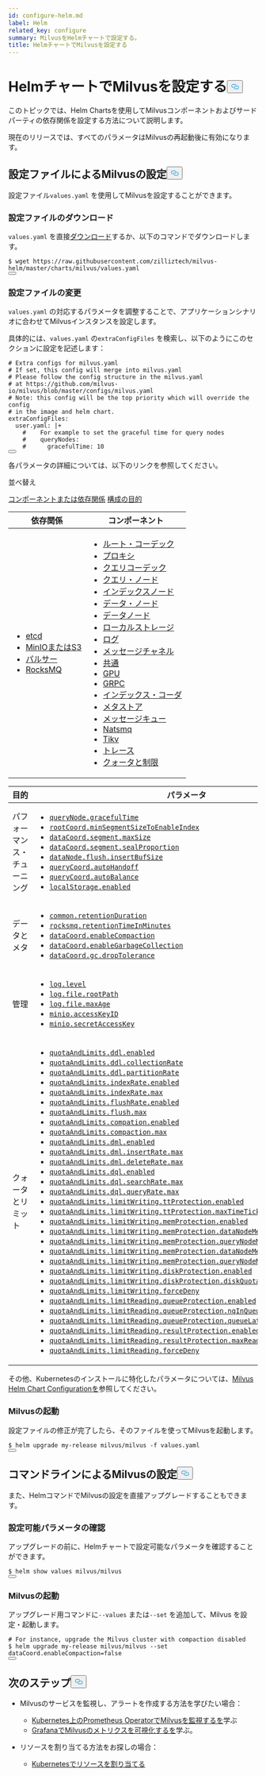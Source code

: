 ```yaml
---
id: configure-helm.md
label: Helm
related_key: configure
summary: MilvusをHelmチャートで設定する。
title: HelmチャートでMilvusを設定する
---
```

<h1 id="Configure-Milvus-with-Helm-Charts" class="common-anchor-header">HelmチャートでMilvusを設定する<button data-href="#Configure-Milvus-with-Helm-Charts" class="anchor-icon" translate="no">
      <svg translate="no"
        aria-hidden="true"
        focusable="false"
        height="20"
        version="1.1"
        viewBox="0 0 16 16"
        width="16"
      >
        <path
          fill="#0092E4"
          fill-rule="evenodd"
          d="M4 9h1v1H4c-1.5 0-3-1.69-3-3.5S2.55 3 4 3h4c1.45 0 3 1.69 3 3.5 0 1.41-.91 2.72-2 3.25V8.59c.58-.45 1-1.27 1-2.09C10 5.22 8.98 4 8 4H4c-.98 0-2 1.22-2 2.5S3 9 4 9zm9-3h-1v1h1c1 0 2 1.22 2 2.5S13.98 12 13 12H9c-.98 0-2-1.22-2-2.5 0-.83.42-1.64 1-2.09V6.25c-1.09.53-2 1.84-2 3.25C6 11.31 7.55 13 9 13h4c1.45 0 3-1.69 3-3.5S14.5 6 13 6z"
        ></path>
      </svg>
    </button></h1><p>このトピックでは、Helm Chartsを使用してMilvusコンポーネントおよびサードパーティの依存関係を設定する方法について説明します。</p>
<div class="alert note">
現在のリリースでは、すべてのパラメータはMilvusの再起動後に有効になります。</div>
<h2 id="Configure-Milvus-via-configuration-file" class="common-anchor-header">設定ファイルによるMilvusの設定<button data-href="#Configure-Milvus-via-configuration-file" class="anchor-icon" translate="no">
      <svg translate="no"
        aria-hidden="true"
        focusable="false"
        height="20"
        version="1.1"
        viewBox="0 0 16 16"
        width="16"
      >
        <path
          fill="#0092E4"
          fill-rule="evenodd"
          d="M4 9h1v1H4c-1.5 0-3-1.69-3-3.5S2.55 3 4 3h4c1.45 0 3 1.69 3 3.5 0 1.41-.91 2.72-2 3.25V8.59c.58-.45 1-1.27 1-2.09C10 5.22 8.98 4 8 4H4c-.98 0-2 1.22-2 2.5S3 9 4 9zm9-3h-1v1h1c1 0 2 1.22 2 2.5S13.98 12 13 12H9c-.98 0-2-1.22-2-2.5 0-.83.42-1.64 1-2.09V6.25c-1.09.53-2 1.84-2 3.25C6 11.31 7.55 13 9 13h4c1.45 0 3-1.69 3-3.5S14.5 6 13 6z"
        ></path>
      </svg>
    </button></h2><p>設定ファイル<code translate="no">values.yaml</code> を使用してMilvusを設定することができます。</p>
<h3 id="Download-a-configuration-file" class="common-anchor-header">設定ファイルのダウンロード</h3><p><code translate="no">values.yaml</code> を直接<a href="https://raw.githubusercontent.com/zilliztech/milvus-helm/master/charts/milvus/values.yaml">ダウンロード</a>するか、以下のコマンドでダウンロードします。</p>
<pre><code translate="no"><span class="hljs-meta prompt_">$ </span><span class="language-bash">wget https://raw.githubusercontent.com/zilliztech/milvus-helm/master/charts/milvus/values.yaml</span>
<button class="copy-code-btn"></button></code></pre>
<h3 id="Modify-the-configuration-file" class="common-anchor-header">設定ファイルの変更</h3><p><code translate="no">values.yaml</code> の対応するパラメータを調整することで、アプリケーションシナリオに合わせてMilvusインスタンスを設定します。</p>
<p>具体的には、<code translate="no">values.yaml</code> の<code translate="no">extraConfigFiles</code> を検索し、以下のようにこのセクションに設定を記述します：</p>
<pre><code translate="no" class="language-yaml"><span class="hljs-comment"># Extra configs for milvus.yaml</span>
<span class="hljs-comment"># If set, this config will merge into milvus.yaml</span>
<span class="hljs-comment"># Please follow the config structure in the milvus.yaml</span>
<span class="hljs-comment"># at https://github.com/milvus-io/milvus/blob/master/configs/milvus.yaml</span>
<span class="hljs-comment"># <span class="hljs-doctag">Note:</span> this config will be the top priority which will override the config</span>
<span class="hljs-comment"># in the image and helm chart.</span>
<span class="hljs-attr">extraConfigFiles:</span>
  <span class="hljs-attr">user.yaml:</span> <span class="hljs-string">|+
    #    For example to set the graceful time for query nodes
    #    queryNodes:
    #      gracefulTime: 10
</span><button class="copy-code-btn"></button></code></pre>
<p>各パラメータの詳細については、以下のリンクを参照してください。</p>
<p>並べ替え</p>
<div class="filter">
<a href="#component">コンポーネントまたは依存関係</a> <a href="#purpose">構成の目的</a></div>
<div class="filter-component table-wrapper">
<table id="component">
<thead>
  <tr>
    <th>依存関係</th>
    <th>コンポーネント</th>
  </tr>
</thead>
<tbody>
  <tr>
    <td>
        <ul>
            <li><a href="/docs/ja/configure_etcd.md">etcd</a></li>
            <li><a href="/docs/ja/configure_minio.md">MinIOまたはS3</a></li>
            <li><a href="/docs/ja/configure_pulsar.md">パルサー</a></li>
            <li><a href="/docs/ja/configure_rocksmq.md">RocksMQ</a></li>
        </ul>
    </td>
    <td>
        <ul>
            <li><a href="/docs/ja/configure_rootcoord.md">ルート・コーデック</a></li>
            <li><a href="/docs/ja/configure_proxy.md">プロキシ</a></li>
            <li><a href="/docs/ja/configure_querycoord.md">クエリコーデック</a></li>
            <li><a href="/docs/ja/configure_querynode.md">クエリ・ノード</a></li>
            <li><a href="/docs/ja/configure_indexnode.md">インデックスノード</a></li>
            <li><a href="/docs/ja/configure_datacoord.md">データ・ノード</a></li>
            <li><a href="/docs/ja/configure_datanode.md">データノード</a></li>
            <li><a href="/docs/ja/configure_localstorage.md">ローカルストレージ</a></li>
            <li><a href="/docs/ja/configure_log.md">ログ</a></li>
            <li><a href="/docs/ja/configure_msgchannel.md">メッセージチャネル</a></li>
            <li><a href="/docs/ja/configure_common.md">共通</a></li>
            <li><a href="/docs/ja/configure_gpu.md">GPU</a></li>
            <li><a href="/docs/ja/configure_grpc.md">GRPC</a></li>
            <li><a href="/docs/ja/configure_indexcoord.md">インデックス・コーダ</a></li>
            <li><a href="/docs/ja/configure_metastore.md">メタストア</a></li>
            <li><a href="/docs/ja/configure_mq.md">メッセージキュー</a></li>
            <li><a href="/docs/ja/configure_natsmq.md">Natsmq</a></li>
            <li><a href="/docs/ja/configure_tikv.md">Tikv</a></li>
            <li><a href="/docs/ja/configure_trace.md">トレース</a></li>
            <li><a href="/docs/ja/configure_quotaandlimits.md">クォータと制限</a></li>
        </ul>
    </td>
  </tr>
</tbody>
</table>
</div>
<div class="filter-purpose table-wrapper">
<table id="purpose">
<thead>
  <tr>
    <th>目的</th>
    <th>パラメータ</th>
  </tr>
</thead>
<tbody>
  <tr>
    <td>パフォーマンス・チューニング</td>
    <td>
        <ul>
            <li><a href="/docs/ja/configure_querynode.md#queryNodegracefulTime"><code translate="no">queryNode.gracefulTime</code></a></li>
            <li><a href="/docs/ja/configure_rootcoord.md#rootCoordminSegmentSizeToEnableIndex"><code translate="no">rootCoord.minSegmentSizeToEnableIndex</code></a></li>
            <li><a href="/docs/ja/configure_datacoord.md#dataCoordsegmentmaxSize"><code translate="no">dataCoord.segment.maxSize</code></a></li>
            <li><a href="/docs/ja/configure_datacoord.md#dataCoordsegmentsealProportion"><code translate="no">dataCoord.segment.sealProportion</code></a></li>
            <li><a href="/docs/ja/configure_datanode.md#dataNodeflushinsertBufSize"><code translate="no">dataNode.flush.insertBufSize</code></a></li>
            <li><a href="/docs/ja/configure_querycoord.md#queryCoordautoHandoff"><code translate="no">queryCoord.autoHandoff</code></a></li>
            <li><a href="/docs/ja/configure_querycoord.md#queryCoordautoBalance"><code translate="no">queryCoord.autoBalance</code></a></li>
            <li><a href="/docs/ja/configure_localstorage.md#localStorageenabled"><code translate="no">localStorage.enabled</code></a></li>
        </ul>
    </td>
  </tr>
  <tr>
    <td>データとメタ</td>
    <td>
        <ul>
            <li><a href="/docs/ja/configure_common.md#commonretentionDuration"><code translate="no">common.retentionDuration</code></a></li>
            <li><a href="/docs/ja/configure_rocksmq.md#rocksmqretentionTimeInMinutes"><code translate="no">rocksmq.retentionTimeInMinutes</code></a></li>
            <li><a href="/docs/ja/configure_datacoord.md#dataCoordenableCompaction"><code translate="no">dataCoord.enableCompaction</code></a></li>
            <li><a href="/docs/ja/configure_datacoord.md#dataCoordenableGarbageCollection"><code translate="no">dataCoord.enableGarbageCollection</code></a></li>
            <li><a href="/docs/ja/configure_datacoord.md#dataCoordgcdropTolerance"><code translate="no">dataCoord.gc.dropTolerance</code></a></li>
        </ul>
    </td>
  </tr>
  <tr>
    <td>管理</td>
    <td>
        <ul>
            <li><a href="/docs/ja/configure_log.md#loglevel"><code translate="no">log.level</code></a></li>
            <li><a href="/docs/ja/configure_log.md#logfilerootPath"><code translate="no">log.file.rootPath</code></a></li>
            <li><a href="/docs/ja/configure_log.md#logfilemaxAge"><code translate="no">log.file.maxAge</code></a></li>
            <li><a href="/docs/ja/configure_minio.md#minioaccessKeyID"><code translate="no">minio.accessKeyID</code></a></li>
            <li><a href="/docs/ja/configure_minio.md#miniosecretAccessKey"><code translate="no">minio.secretAccessKey</code></a></li>
        </ul>
    </td>
  </tr>
  <tr>
    <td>クォータとリミット</td>
    <td>
        <ul>
            <li><a href="/docs/ja/configure_quotaandlimits.md#quotaAndLimitsddlenabled"><code translate="no">quotaAndLimits.ddl.enabled</code></a></li>
            <li><a href="/docs/ja/configure_quotaandlimits.md#quotaAndLimitsddlcollectionRate"><code translate="no">quotaAndLimits.ddl.collectionRate</code></a></li>
            <li><a href="/docs/ja/configure_quotaandlimits.md#quotaAndLimitsddlpartitionRate"><code translate="no">quotaAndLimits.ddl.partitionRate</code></a></li>
            <li><a href="/docs/ja/configure_quotaandlimits.md#quotaAndLimitsindexRateenabled"><code translate="no">quotaAndLimits.indexRate.enabled</code></a></li>
            <li><a href="/docs/ja/configure_quotaandlimits.md#quotaAndLimitsindexRatemax"><code translate="no">quotaAndLimits.indexRate.max</code></a></li>
            <li><a href="/docs/ja/configure_quotaandlimits.md#quotaAndLimitsflushRateenabled"><code translate="no">quotaAndLimits.flushRate.enabled</code></a></li>
            <li><a href="/docs/ja/configure_quotaandlimits.md#quotaAndLimitsflushmax"><code translate="no">quotaAndLimits.flush.max</code></a></li>
            <li><a href="/docs/ja/configure_quotaandlimits.md#quotaAndLimitscompationenabled"><code translate="no">quotaAndLimits.compation.enabled</code></a></li>
            <li><a href="/docs/ja/configure_quotaandlimits.md#quotaAndLimitscompactionmax"><code translate="no">quotaAndLimits.compaction.max</code></a></li>
            <li><a href="/docs/ja/configure_quotaandlimits.md#quotaAndLimitsdmlenabled"><code translate="no">quotaAndLimits.dml.enabled</code></a></li>
            <li><a href="/docs/ja/configure_quotaandlimits.md#quotaAndLimitsdmlinsertRatemax"><code translate="no">quotaAndLimits.dml.insertRate.max</code></a></li>
            <li><a href="/docs/ja/configure_quotaandlimits.md#quotaAndLimitsdmldeleteRatemax"><code translate="no">quotaAndLimits.dml.deleteRate.max</code></a></li>
            <li><a href="/docs/ja/configure_quotaandlimits.md#quotaAndLimitsdqlenabled"><code translate="no">quotaAndLimits.dql.enabled</code></a></li>
            <li><a href="/docs/ja/configure_quotaandlimits.md#quotaAndLimitsdqlsearchRatemax"><code translate="no">quotaAndLimits.dql.searchRate.max</code></a></li>
            <li><a href="/docs/ja/configure_quotaandlimits.md#quotaAndLimitsdqlqueryRatemax"><code translate="no">quotaAndLimits.dql.queryRate.max</code></a></li>
            <li><a href="/docs/ja/configure_quotaandlimits.md#quotaAndLimitslimitWritingttProtectionenabled"><code translate="no">quotaAndLimits.limitWriting.ttProtection.enabled</code></a></li>
            <li><a href="/docs/ja/configure_quotaandlimits.md#quotaAndLimitslimitWritingttProtectionmaxTimeTickDelay"><code translate="no">quotaAndLimits.limitWriting.ttProtection.maxTimeTickDelay</code></a></li>
            <li><a href="/docs/ja/configure_quotaandlimits.md#quotaAndLimitslimitWritingmemProtectionenabled"><code translate="no">quotaAndLimits.limitWriting.memProtection.enabled</code></a></li>
            <li><a href="/docs/ja/configure_quotaandlimits.md#quotaAndLimitslimitWritingmemProtectiondataNodeMemoryLowWaterLevel"><code translate="no">quotaAndLimits.limitWriting.memProtection.dataNodeMemoryLowWaterLevel</code></a></li>
            <li><a href="/docs/ja/configure_quotaandlimits.md#quotaAndLimitslimitWritingmemProtectionqueryNodeMemoryLowWaterLevel"><code translate="no">quotaAndLimits.limitWriting.memProtection.queryNodeMemoryLowWaterLevel</code></a></li>
            <li><a href="/docs/ja/configure_quotaandlimits.md#quotaAndLimitslimitWritingmemProtectiondataNodeMemoryHighWaterLevel"><code translate="no">quotaAndLimits.limitWriting.memProtection.dataNodeMemoryHighWaterLevel</code></a></li>
            <li><a href="/docs/ja/configure_quotaandlimits.md#quotaAndLimitslimitWritingmemProtectionqueryNodeMemoryHighWaterLevel"><code translate="no">quotaAndLimits.limitWriting.memProtection.queryNodeMemoryHighWaterLevel</code></a></li>
            <li><a href="/docs/ja/configure_quotaandlimits.md#quotaAndLimitslimitWritingdiskProtectionenabled"><code translate="no">quotaAndLimits.limitWriting.diskProtection.enabled</code></a></li>
            <li><a href="/docs/ja/configure_quotaandlimits.md#quotaAndLimitslimitWritingdiskProtectiondiskQuota"><code translate="no">quotaAndLimits.limitWriting.diskProtection.diskQuota</code></a></li>
            <li><a href="/docs/ja/configure_quotaandlimits.md#quotaAndLimitslimitWritingforceDeny"><code translate="no">quotaAndLimits.limitWriting.forceDeny</code></a></li>
            <li><a href="/docs/ja/configure_quotaandlimits.md#quotaAndLimitslimitReadingqueueProtectionenabled"><code translate="no">quotaAndLimits.limitReading.queueProtection.enabled</code></a></li>
            <li><a href="/docs/ja/configure_quotaandlimits.md#quotaAndLimitslimitReadingqueueProtectionnqInQueueThreshold"><code translate="no">quotaAndLimits.limitReading.queueProtection.nqInQueueThreshold</code></a></li>
            <li><a href="/docs/ja/configure_quotaandlimits.md#quotaAndLimitslimitReadingqueueProtectionqueueLatencyThreshold"><code translate="no">quotaAndLimits.limitReading.queueProtection.queueLatencyThreshold</code></a></li>
            <li><a href="/docs/ja/configure_quotaandlimits.md#quotaAndLimitslimitReadingresultProtectionenabled"><code translate="no">quotaAndLimits.limitReading.resultProtection.enabled</code></a></li>
            <li><a href="/docs/ja/configure_quotaandlimits.md#quotaAndLimitslimitReadingresultProtectionmaxReadResultRate"><code translate="no">quotaAndLimits.limitReading.resultProtection.maxReadResultRate</code></a></li>
            <li><a href="/docs/ja/configure_quotaandlimits.md#quotaAndLimitslimitReadingforceDeny"><code translate="no">quotaAndLimits.limitReading.forceDeny</code></a></li>
        </ul>
    </td>
  </tr>
</tbody>
</table>
</div>
<p>その他、Kubernetesのインストールに特化したパラメータについては、<a href="https://github.com/milvus-io/milvus-helm/tree/master/charts/milvus#configuration">Milvus Helm Chart Configurationを</a>参照してください。</p>
<h3 id="Start-Milvus" class="common-anchor-header">Milvusの起動</h3><p>設定ファイルの修正が完了したら、そのファイルを使ってMilvusを起動します。</p>
<pre><code translate="no"><span class="hljs-meta prompt_">$ </span><span class="language-bash">helm upgrade my-release milvus/milvus -f values.yaml</span>
<button class="copy-code-btn"></button></code></pre>
<h2 id="Configure-Milvus-via-command-line" class="common-anchor-header">コマンドラインによるMilvusの設定<button data-href="#Configure-Milvus-via-command-line" class="anchor-icon" translate="no">
      <svg translate="no"
        aria-hidden="true"
        focusable="false"
        height="20"
        version="1.1"
        viewBox="0 0 16 16"
        width="16"
      >
        <path
          fill="#0092E4"
          fill-rule="evenodd"
          d="M4 9h1v1H4c-1.5 0-3-1.69-3-3.5S2.55 3 4 3h4c1.45 0 3 1.69 3 3.5 0 1.41-.91 2.72-2 3.25V8.59c.58-.45 1-1.27 1-2.09C10 5.22 8.98 4 8 4H4c-.98 0-2 1.22-2 2.5S3 9 4 9zm9-3h-1v1h1c1 0 2 1.22 2 2.5S13.98 12 13 12H9c-.98 0-2-1.22-2-2.5 0-.83.42-1.64 1-2.09V6.25c-1.09.53-2 1.84-2 3.25C6 11.31 7.55 13 9 13h4c1.45 0 3-1.69 3-3.5S14.5 6 13 6z"
        ></path>
      </svg>
    </button></h2><p>また、HelmコマンドでMilvusの設定を直接アップグレードすることもできます。</p>
<h3 id="Check-the-configurable-parameters" class="common-anchor-header">設定可能パラメータの確認</h3><p>アップグレードの前に、Helmチャートで設定可能なパラメータを確認することができます。</p>
<pre><code translate="no"><span class="hljs-meta prompt_">$ </span><span class="language-bash">helm show values milvus/milvus</span>
<button class="copy-code-btn"></button></code></pre>
<h3 id="Start-Milvus" class="common-anchor-header">Milvusの起動</h3><p>アップグレード用コマンドに<code translate="no">--values</code> または<code translate="no">--set</code> を追加して、Milvus を設定・起動します。</p>
<pre><code translate="no"><span class="hljs-meta prompt_"># </span><span class="language-bash">For instance, upgrade the Milvus cluster with compaction disabled</span>
<span class="hljs-meta prompt_">$ </span><span class="language-bash">helm upgrade my-release milvus/milvus --<span class="hljs-built_in">set</span> dataCoord.enableCompaction=<span class="hljs-literal">false</span></span>
<button class="copy-code-btn"></button></code></pre>
<h2 id="Whats-next" class="common-anchor-header">次のステップ<button data-href="#Whats-next" class="anchor-icon" translate="no">
      <svg translate="no"
        aria-hidden="true"
        focusable="false"
        height="20"
        version="1.1"
        viewBox="0 0 16 16"
        width="16"
      >
        <path
          fill="#0092E4"
          fill-rule="evenodd"
          d="M4 9h1v1H4c-1.5 0-3-1.69-3-3.5S2.55 3 4 3h4c1.45 0 3 1.69 3 3.5 0 1.41-.91 2.72-2 3.25V8.59c.58-.45 1-1.27 1-2.09C10 5.22 8.98 4 8 4H4c-.98 0-2 1.22-2 2.5S3 9 4 9zm9-3h-1v1h1c1 0 2 1.22 2 2.5S13.98 12 13 12H9c-.98 0-2-1.22-2-2.5 0-.83.42-1.64 1-2.09V6.25c-1.09.53-2 1.84-2 3.25C6 11.31 7.55 13 9 13h4c1.45 0 3-1.69 3-3.5S14.5 6 13 6z"
        ></path>
      </svg>
    </button></h2><ul>
<li><p>Milvusのサービスを監視し、アラートを作成する方法を学びたい場合：</p>
<ul>
<li><a href="/docs/ja/monitor.md">Kubernetes上のPrometheus OperatorでMilvusを監視するを</a>学ぶ</li>
<li><a href="/docs/ja/visualize.md">GrafanaでMilvusのメトリクスを可視化するを</a>学ぶ。</li>
</ul></li>
<li><p>リソースを割り当てる方法をお探しの場合：</p>
<ul>
<li><a href="/docs/ja/allocate.md#standalone">Kubernetesでリソースを割り当てる</a></li>
</ul></li>
</ul>
